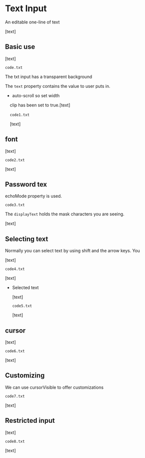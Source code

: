 # Text Input

An editable one-line of text

[text]

## Basic use

[text]

`code.txt`

The txt input has a transparent background

The `text` property contains the value to user puts in.

* auto-scroll so set width

    clip has been set to true.[text]

    `code1.txt`

    [text]

## font

[text]

`code2.txt`

[text]

## Password tex

echoMode property is used.

`code3.txt`

The `displayText` holds the mask characters you are seeing.

[text]

## Selecting text

Normally you can select text by using shift and the arrow keys. You

[text]

`code4.txt`

[text]

* Selected text
  
  [text]
  
  `code5.txt`
  
  [text]

## cursor

[text]

`code6.txt`

[text]

## Customizing

We can use cursorVisible to offer customizations

`code7.txt`

[text]

## Restricted input

[text]

`code8.txt`

[text]
